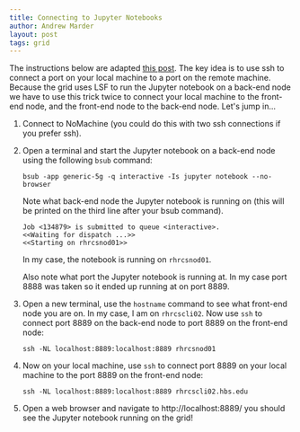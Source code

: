 ```yaml
---
title: Connecting to Jupyter Notebooks
author: Andrew Marder
layout: post
tags: grid
---
```


The instructions below are adapted [this post](http://www.datasciencebytes.com/bytes/2015/12/18/using-jupyter-notebooks-securely-on-remote-linux-machines/). The key idea is to use ssh to connect a port on your local machine to a port on the remote machine. Because the grid uses LSF to run the Jupyter notebook on a back-end node we have to use this trick twice to connect your local machine to the front-end node, and the front-end node to the back-end node. Let's jump in...

1.  Connect to NoMachine (you could do this with two ssh connections if you prefer ssh).

2.  Open a terminal and start the Jupyter notebook on a back-end node using the following `bsub` command:

        bsub -app generic-5g -q interactive -Is jupyter notebook --no-browser

    Note what back-end node the Jupyter notebook is running on (this will be printed on the third line after your bsub command).
    
        Job <134879> is submitted to queue <interactive>.
        <<Waiting for dispatch ...>>
        <<Starting on rhrcsnod01>>
        
    In my case, the notebook is running on `rhrcsnod01`.
    
    Also note what port the Jupyter notebook is running at. In my case port 8888 was taken so it ended up running at on port 8889.
    
3.  Open a new terminal, use the `hostname` command to see what front-end node you are on. In my case, I am on `rhrcscli02`. Now use `ssh` to connect port 8889 on the back-end node to port 8889 on the front-end node:

        ssh -NL localhost:8889:localhost:8889 rhrcsnod01
        
4.  Now on your local machine, use `ssh` to connect port 8889 on your local machine to the port 8889 on the front-end node:

        ssh -NL localhost:8889:localhost:8889 rhrcscli02.hbs.edu
        
5.  Open a web browser and navigate to http://localhost:8889/ you should see the Jupyter notebook running on the grid!

